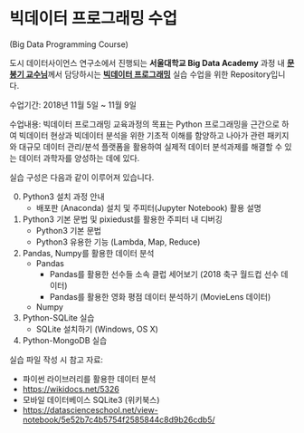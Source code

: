 # 빅데이터 프로그래밍 수업

(Big Data Programming Course)



도시 데이터사이언스 연구소에서 진행되는 **서울대학교 Big Data Academy** 과정 내 [**문봉기 교수님**](http://dbs.snu.ac.kr/)께서 담당하시는 [**빅데이터 프로그래밍**](http://udsl.snu.ac.kr/s2/s2_1.php) 실습 수업을 위한 Repository입니다.

수업기간: 2018년 11월 5일 ~ 11월 9일

수업내용: 빅데이터 프로그래밍 교육과정의 목표는 Python 프로그래밍을 근간으로 하여 빅데이터 현상과 빅데이터 분석을 위한 기초적 이해를 함양하고 나아가 관련 패키지와 대규모 데이터 관리/분석 플랫폼을 활용하여 실제적 데이터 분석과제를 해결할 수 있는 데이터 과학자를 양성하는 데에 있다.

실습 구성은 다음과 같이 이루어져 있습니다.

0. Python3 설치 과정 안내
   - 배포판 (Anaconda) 설치 및 주피터(Jupyter Notebook) 활용 설명
1. Python3 기본 문법 및 pixiedust를 활용한 주피터 내 디버깅
   - Python3 기본 문법
   - Python3 유용한 기능 (Lambda, Map, Reduce)
2. Pandas, Numpy를 활용한 데이터 분석
   - Pandas
     - Pandas를 활용한 선수들 소속 클럽 세어보기 (2018 축구 월드컵 선수 데이터)
     - Pandas를 활용한 영화 평점 데이터 분석하기 (MovieLens 데이터)
   - Numpy
3. Python-SQLite 실습
   - SQLite 설치하기 (Windows, OS X)
4. Python-MongoDB 실습



실습 파일 작성 시 참고 자료:

- 파이썬 라이브러리를 활용한 데이터 분석
- https://wikidocs.net/5326
- 모바일 데이터베이스 SQLite3 (위키북스)
- https://datascienceschool.net/view-notebook/5e52b7c4b5754f2585844c8d9b26cdb5/